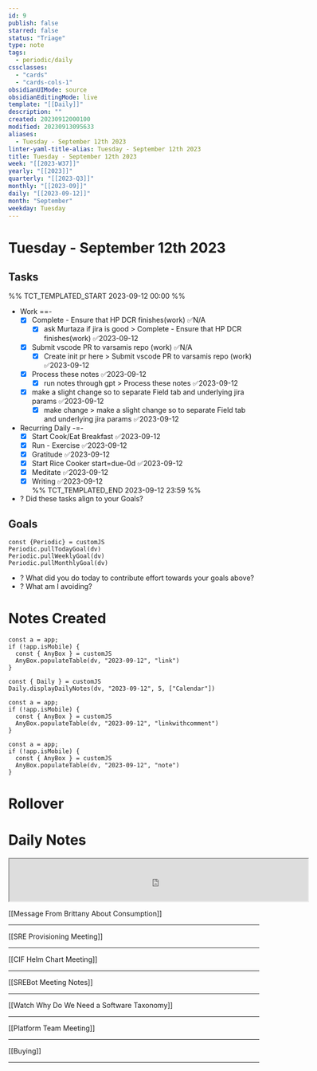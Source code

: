 ```yaml
---
id: 9
publish: false
starred: false
status: "Triage"
type: note
tags:
  - periodic/daily
cssclasses:
  - "cards"
  - "cards-cols-1"
obsidianUIMode: source
obsidianEditingMode: live
template: "[[Daily]]"
description: ""
created: 20230912000100
modified: 20230913095633
aliases:
  - Tuesday - September 12th 2023
linter-yaml-title-alias: Tuesday - September 12th 2023
title: Tuesday - September 12th 2023
week: "[[2023-W37]]"
yearly: "[[2023]]"
quarterly: "[[2023-Q3]]"
monthly: "[[2023-09]]"
daily: "[[2023-09-12]]"
month: "September"
weekday: Tuesday
---
```


# Tuesday - September 12th 2023

## Tasks

%% TCT_TEMPLATED_START 2023-09-12 00:00 %%
* Work ==-
    - [x] Complete - Ensure that HP DCR finishes(work) ✅N/A
        - [x] ask Murtaza if jira is good > Complete - Ensure that HP DCR finishes(work) ✅2023-09-12
    - [x] Submit vscode PR to varsamis repo (work) ✅N/A
        - [x] Create init pr here > Submit vscode PR to varsamis repo (work) ✅2023-09-12
    - [x] Process these notes ✅2023-09-12
        - [x] run notes through gpt > Process these notes ✅2023-09-12
    - [x] make a slight change so to separate Field tab and underlying jira params ✅2023-09-12
        - [x] make change > make a slight change so to separate Field tab and underlying jira params ✅2023-09-12
* Recurring Daily -=-
    - [x] Start Cook/Eat Breakfast ✅2023-09-12
    - [x] Run - Exercise ✅2023-09-12
    - [x] Gratitude ✅2023-09-12
    - [x] Start Rice Cooker start=due-0d ✅2023-09-12
    - [x] Meditate ✅2023-09-12
    - [x] Writing ✅2023-09-12  
%% TCT_TEMPLATED_END 2023-09-12 23:59 %%
* ? Did these tasks align to your Goals?

## Goals

```dataviewjs
const {Periodic} = customJS
Periodic.pullTodayGoal(dv)
Periodic.pullWeeklyGoal(dv)
Periodic.pullMonthlyGoal(dv)
```
* ? What did you do today to contribute effort towards your goals above?
* ? What am I avoiding?

# Notes Created

```dataviewjs
const a = app;
if (!app.isMobile) {
  const { AnyBox } = customJS
  AnyBox.populateTable(dv, "2023-09-12", "link")
}
```

```dataviewjs
const { Daily } = customJS
Daily.displayDailyNotes(dv, "2023-09-12", 5, ["Calendar"])
```

```dataviewjs
const a = app;
if (!app.isMobile) {
  const { AnyBox } = customJS
  AnyBox.populateTable(dv, "2023-09-12", "linkwithcomment")
}
```

```dataviewjs
const a = app;
if (!app.isMobile) {
  const { AnyBox } = customJS
  AnyBox.populateTable(dv, "2023-09-12", "note")
}
```

# Rollover
# Daily Notes
<center><iframe width="600" height="85" src="https://ashleyhindle.com/focusanchor/api/kaxvYE8hiuKxyHVs/embed"></iframe></center>


[[Message From Brittany About Consumption]]

---


[[SRE Provisioning Meeting]]


---

[[CIF Helm Chart Meeting]]

---


[[SREBot Meeting Notes]]

---

[[Watch Why Do We Need a Software Taxonomy]]

---

[[Platform Team Meeting]]

---


[[Buying]]

---
